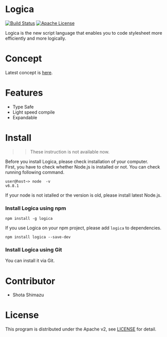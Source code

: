 # Logica
[![Build Status](https://travis-ci.org/shotastage/Logica.svg?branch=master)](https://travis-ci.org/shotastage/CSSS)
[![Apache License](http://img.shields.io/badge/license-Apache-blue.svg?style=flat)](LICENSE)



Logica is the new script language that enables you to code stylesheet more efficiently and more logically.


# Concept
Latest concept is [here](concepts/concept.lgca). 


# Features
- Type Safe
- Light speed compile
- Expandable  


# Install

>> These instruction is not available now.

Before you install Logica, please check installation of your computer.  
First, you have to check whether Node.js is installed or not. You can check running following command.

```
user@host~> node  -v
v6.8.1

```

If your node is not istalled or the version is old, please install latest Node.js.


### Install Logica using npm
```
npm install -g logica
```
If you use Logica on your npm project, please add `logica` to dependencies.

```
npm install logica --save-dev
```


### Install Logica using Git

You can install it via Git.


# Contributor

- Shota Shimazu

# License
This program is distributed under the Apache v2, see [LICENSE](LICENSE) for detail.


